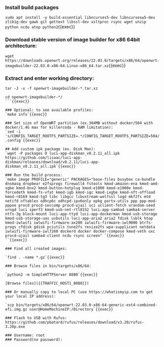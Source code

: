 ### Install build packages
`sudo apt install -y build-essential libncurses5-dev libncursesw5-dev zlib1g-dev gawk git gettext libssl-dev xsltproc rsync wget unzip python ncdu atop python2`{{exec}}

### Download stable version of image builder for x86 64bit architecture:
`wget https://downloads.openwrt.org/releases/22.03.0/targets/x86/64/openwrt-imagebuilder-22.03.0-x86-64.Linux-x86_64.tar.xz`{{exec}}

### Extract and enter working directory:
```
tar -J -x -f openwrt-imagebuilder-*.tar.xz 

cd openwrt-imagebuilder-*/
```{{exec}}

### Optional: to see available profiles:
`make info`{{exec}}

### Set size of OpenWRT partition (ex.304MB without docker/504 with docker/1.4G max for killercoda - RAM limitation):
`sed -i 's/CONFIG_TARGET_ROOTFS_PARTSIZE=.*/CONFIG_TARGET_ROOTFS_PARTSIZE=504/' .config`{{exec}}

## Add custom ipk package (ex. Disk Man):
`wget -P packages O luci-app-diskman_v0.2.11_all.ipk https://github.com/lisaac/luci-app-diskman/releases/download/v0.2.11/luci-app-diskman_v0.2.11_all.ipk`{{exec}} 

### Run the build process:
`make image PROFILE="generic" PACKAGES="base-files busybox ca-bundle dnsmasq dropbear e2fsprogs firewall4 fstools kmod-amazon-ena kmod-amd-xgbe kmod-bnx2 kmod-button-hotplug kmod-e1000 kmod-e1000e kmod-forcedeth kmod-fs-vfat kmod-igb kmod-igc kmod-ixgbe kmod-nft-offload kmod-r8169 kmod-tg3 libc libgcc libustream-wolfssl logd mkf2fs mtd netifd nftables odhcp6c odhcpd-ipv6only opkg partx-utils ppp ppp-mod-pppoe procd procd-seccomp procd-ujail uci uclient-fetch urandom-seed urngd luci iperf3 kmod-usb-net-rtl8152 luci-app-samba4 samba4-server ntfs-3g block-mount luci-app-ttyd luci-app-dockerman kmod-usb-storage kmod-usb-storage-uas usbutils luci-app-aria2 aria2 fdisk lsblk htop kmod-iwlwifi iwlwifi-firmware-ax200 iwlwifi-firmware-iwl9000 btrfs-progs cfdisk gdisk pciutils tune2fs resize2fs wpa-supplicant netdata iwlwifi-firmware-iwl7260 dockerd docker docker-compose kmod-veth uxc procd-ujail samba4-client ncdu rsync screen" `{{exec}}
``{{exec}}

### Find all created images:

`find . -name *.gz`{{exec}}

### Browse files in bin/targets/x86/64:

`python2 -m SimpleHTTPServer 8080`{{exec}}

[Browse files]({{TRAFFIC_HOST1_8080}})

### Or manually copy to local PC (use https://whatismyip.com to get your local IP address):

`scp bin/targets/x86/64/openwrt-22.03.0-x86-64-generic-ext4-combined-efi.img.gz user@HomeMachineIP:/Directory`{{exec}}

### Flash to USB with Rufus: https://github.com/pbatard/rufus/releases/download/v3.20/rufus-3.20p.exe

### Username: root
### Password(no password):
